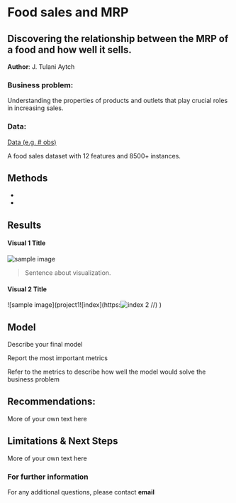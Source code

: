 # Food sales and MRP
## Discovering the relationship between the MRP of a food and how well it sells.

**Author**: J. Tulani Aytch

### Business problem:

Understanding the properties of products and outlets that play crucial roles in increasing sales.


### Data:
[Data (e.g. # obs)](https://datahack.analyticsvidhya.com/contest/practice-problem-big-mart-sales-iii/)

A food sales dataset with 12 features and 8500+ instances.


## Methods
- 
- 

## Results

#### Visual 1 Title
![sample image](project1![index](https://user-images.githubusercontent.com/112998617/199859875-e1ef20f0-60e9-434d-ba61-b87c9fb304ce.png)
)

> Sentence about visualization.

#### Visual 2 Title

![sample image](project1![index](https:![index 2](https://user-images.githubusercontent.com/112998617/199859916-0c121efa-b20b-47d1-90ba-87efd16c8841.png)
//)
)

## Model

Describe your final model

Report the most important metrics

Refer to the metrics to describe how well the model would solve the business problem

## Recommendations:

More of your own text here


## Limitations & Next Steps

More of your own text here


### For further information


For any additional questions, please contact **email**
